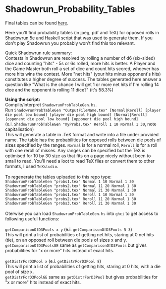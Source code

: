 # Shadowrun_Probability_Tables

Final tables can be found [here](https://imgur.com/a/lrGKDF1).

Here you'll find probability tables (in jpeg, pdf and TeX) for opposed rolls in [Shadowrun 5e](https://en.wikipedia.org/wiki/Shadowrun) and Haskell script that was used to generate them. If you don't play Shadowrun you probably won't find this too relevant.

Quick Shadowrun rule summary:<br />
Contests in Shadowrun are resolved by rolling a number of d6 (six-sided) dice and counting "hits" - 5s or 6s rolled, more hits is better. A Player and the Game Master both roll a set of dice and count hits scored, whoever has more hits wins the contest. More "net hits" (your hits minus opponent's hits) constitutes a higher degree of success. The tables generated here answer a question like "What is the chance I will get 1 or more net hits if I'm rolling 14 dice and the opponent is rolling 11 dice?" (it's 58.3%)

**Using the script:**<br />
Compile/interpret `ShadowrunProbTableGen.hs`.<br />
Run `ShadowrunProbTableGen "OutputFileName.tex" [Normal|Reroll] [player die pool low bound] [player die pool high bound] [Normal|Reroll] [opponent die pool low bound] [opponent die pool high bound]`<br />
(e.i. `ShadowrunProbTableGen "myProbs.tex" Reroll 1 10 Normal 1 30`, note capitalisation)<br />
This will generate a table in .TeX format and write into a file under provided name. The table has the probabilities for opposed rolls between die pools of sizes specified by the ranges. `Normal` is for a normal roll, `Reroll` is for a roll with one reroll of misses. Any ranges can be specified but the TeX is optimised for 10 by 30 size as that fits on a page nicely without been to small to read. You'll need a loot to read TeX files or convert them to other formats, I used `TeXstudio`.<br />
<br />
To regenerate the tables uploaded to this repo type:<br />
`ShadowrunProbTableGen "probs1.tex" Normal 1 10 Normal 1 30`<br />
`ShadowrunProbTableGen "probs2.tex" Normal 11 20 Normal 1 30`<br />
`ShadowrunProbTableGen "probs3.tex" Normal 21 30 Normal 1 30`<br />
`ShadowrunProbTableGen "probs1.tex" Reroll 1 10 Normal 1 30`<br />
`ShadowrunProbTableGen "probs2.tex" Reroll 11 20 Normal 1 30`<br />
`ShadowrunProbTableGen "probs3.tex" Reroll 21 30 Normal 1 30`<br />
<br />
Oterwise you can load `ShadowrunProbTableGen.hs` into `ghci` to get access to following useful functions:<br />
<br />
`getComparisonOfD3Pools x y` (e.i. `getComparisonOfD3Pools 5 3`)<br />
This will print a list of probabilities of getting net hits, staring at 0 net hits (tie), on an opposed roll between die pools of sizes x and y. <br />
`getComparisonOfD3PoolsGE` same as `getComparisonOfD3Pools` but gives probabilities for "x or more" hits instead of exact hits.<br />
<br />
`getDistrForD3Pool x` (e.i. `getDistrForD3Pool 8`)<br />
This will print a list of probabilities of getting hits, staring at 0 hits, with a die pool of size x.<br />
`getDistrForD3PoolGE` same as `getDistrForD3Pool` but gives probabilities for "x or more" hits instead of exact hits.<br />
